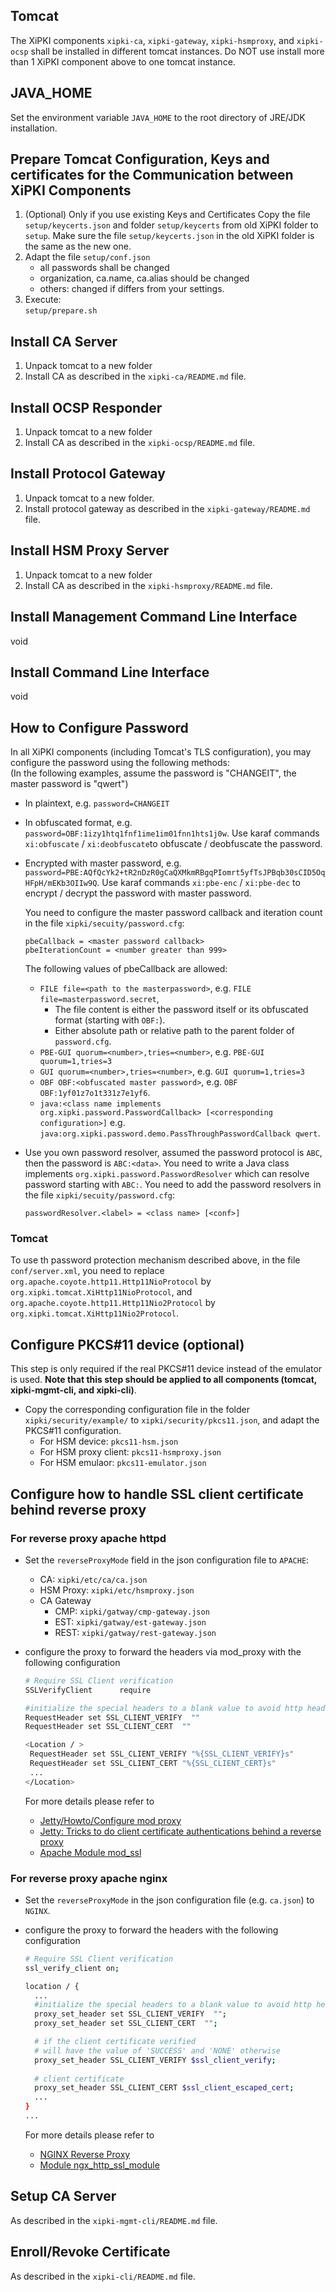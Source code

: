 ## Tomcat
The XiPKI components `xipki-ca`, `xipki-gateway`, `xipki-hsmproxy`, and `xipki-ocsp` shall be 
installed in different tomcat instances. Do NOT use install more than 1 XiPKI component above
to one tomcat instance.

## JAVA_HOME
Set the environment variable `JAVA_HOME` to the root directory of JRE/JDK installation.

## Prepare Tomcat Configuration, Keys and certificates for the Communication between XiPKI Components
1. (Optional) Only if you use existing Keys and Certificates
   Copy the file `setup/keycerts.json` and folder `setup/keycerts` from old XiPKI folder to `setup`.
   Make sure the file `setup/keycerts.json` in the old XiPKI folder is the same as the new one.
2. Adapt the file `setup/conf.json`
   - all passwords shall be changed
   - organization, ca.name, ca.alias should be changed
   - others: changed if differs from your settings.
3. Execute:  
    `setup/prepare.sh`

## Install CA Server

1. Unpack tomcat to a new folder
2. Install CA as described in the `xipki-ca/README.md` file.

## Install OCSP Responder

1. Unpack tomcat to a new folder
2. Install CA as described in the `xipki-ocsp/README.md` file.

## Install Protocol Gateway

1. Unpack tomcat to a new folder.
2. Install protocol gateway as described in the `xipki-gateway/README.md` file.

## Install HSM Proxy Server

1. Unpack tomcat to a new folder
2. Install CA as described in the `xipki-hsmproxy/README.md` file.

## Install Management Command Line Interface
void

## Install Command Line Interface
void

## How to Configure Password
In all XiPKI components (including Tomcat's TLS configuration), you may configure the password
using the following methods:  
(In the following examples, assume the password is "CHANGEIT", the master password is "qwert")

- In plaintext, e.g. `password=CHANGEIT`

- In obfuscated format, e.g. `password=OBF:1izy1htq1fnf1ime1im01fnn1hts1j0w`.
  Use karaf commands `xi:obfuscate` / `xi:deobfuscate`to obfuscate / deobfuscate the password.

- Encrypted with master password, e.g. `password=PBE:AQfQcYk2+tR2nDzR0gCaQXMkmRBgqPIomrt5yfTsJPBqb30sCID5OqHFpH/mEKb3OIIw9Q`.
  Use karaf commands `xi:pbe-enc` / `xi:pbe-dec` to encrypt / decrypt the password with master password.

  You need to configure the master password callback and iteration count in the file `xipki/secuity/password.cfg`:
   ```
   pbeCallback = <master password callback>
   pbeIterationCount = <number greater than 999>
   ```
  The following values of pbeCallback are allowed:
    - `FILE file=<path to the masterpassword>`, e.g. `FILE file=masterpassword.secret`,
        - The file content is either the password itself or its obfuscated format (starting with `OBF:`).
        - Either absolute path or relative path to the parent folder of `password.cfg`.
    - `PBE-GUI quorum=<number>,tries=<number>`, e.g. `PBE-GUI quorum=1,tries=3`
    - `GUI quorum=<number>,tries=<number>`, e.g. `GUI quorum=1,tries=3`
    - `OBF OBF:<obfuscated master password>`, e.g. `OBF OBF:1yf01z7o1t331z7e1yf6`.
    - `java:<class name implements org.xipki.password.PasswordCallback> [<corresponding configuration>]`
      e.g. `java:org.xipki.password.demo.PassThroughPasswordCallback qwert`.

- Use you own password resolver, assumed the password protocol is `ABC`, then the password is
  `ABC:<data>`. You need to write a Java class implements `org.xipki.password.PasswordResolver` which
  can resolve password starting with `ABC:`.
  You need to add the password resolvers in the file `xipki/secuity/password.cfg`:
   ```
  passwordResolver.<label> = <class name> [<conf>]
   ```

### Tomcat
To use th password protection mechanism described above, in the file `conf/server.xml`, you need to replace
`org.apache.coyote.http11.Http11NioProtocol` by `org.xipki.tomcat.XiHttp11NioProtocol`,
and `org.apache.coyote.http11.Http11Nio2Protocol` by `org.xipki.tomcat.XiHttp11Nio2Protocol`.

## Configure PKCS#11 device (optional)

This step is only required if the real PKCS#11 device instead of the emulator
is used. **Note that this step should be applied to all components (tomcat, xipki-mgmt-cli, and xipki-cli)**.

* Copy the corresponding configuration file in the folder `xipki/security/example/` to `xipki/security/pkcs11.json`,
  and adapt the PKCS#11 configuration.
    - For HSM device: `pkcs11-hsm.json`
    - For HSM proxy client: `pkcs11-hsmproxy.json`
    - For HSM emulaor: `pkcs11-emulator.json`

## Configure how to handle SSL client certificate behind reverse proxy

### For reverse proxy apache httpd

* Set the `reverseProxyMode` field in the json configuration file to `APACHE`:
    - CA: `xipki/etc/ca/ca.json`
    - HSM Proxy: `xipki/etc/hsmproxy.json`
    - CA Gateway
        - CMP: `xipki/gatway/cmp-gateway.json`
        - EST: `xipki/gatway/est-gateway.json`
        - REST: `xipki/gatway/rest-gateway.json`

* configure the proxy to forward the headers via mod_proxy with the following
  configuration

   ```sh
   # Require SSL Client verification
   SSLVerifyClient		require

   #initialize the special headers to a blank value to avoid http header forgeries 
   RequestHeader set SSL_CLIENT_VERIFY  "" 
   RequestHeader set SSL_CLIENT_CERT  "" 
   
   <Location / >
    RequestHeader set SSL_CLIENT_VERIFY "%{SSL_CLIENT_VERIFY}s"
    RequestHeader set SSL_CLIENT_CERT "%{SSL_CLIENT_CERT}s"
    ...
   </Location>
   ```

  For more details please refer to
    * [Jetty/Howto/Configure mod proxy](https://wiki.eclipse.org/Jetty/Howto/Configure_mod_proxy)
    * [Jetty: Tricks to do client certificate authentications behind a reverse proxy](http://www.zeitoun.net/articles/client-certificate-x509-authentication-behind-reverse-proxy/start)
    * [Apache Module mod_ssl](http://httpd.apache.org/docs/2.2/mod/mod_ssl.html#envvars)

### For reverse proxy apache nginx

* Set the `reverseProxyMode` in the json configuration file (e.g. `ca.json`) to `NGINX`.

* configure the proxy to forward the headers with the following
  configuration

   ```sh
   # Require SSL Client verification
   ssl_verify_client on;

   location / {
     ...
     #initialize the special headers to a blank value to avoid http header forgeries 
     proxy_set_header set SSL_CLIENT_VERIFY  "";
     proxy_set_header set SSL_CLIENT_CERT  "";

     # if the client certificate verified 
     # will have the value of 'SUCCESS' and 'NONE' otherwise
     proxy_set_header SSL_CLIENT_VERIFY $ssl_client_verify;
    
     # client certificate
     proxy_set_header SSL_CLIENT_CERT $ssl_client_escaped_cert;
     ...
   }
   ...
  ```

  For more details please refer to
    * [NGINX Reverse Proxy](https://docs.nginx.com/nginx/admin-guide/web-server/reverse-proxy/)
    * [Module ngx_http_ssl_module](http://nginx.org/en/docs/http/ngx_http_ssl_module.html)

## Setup CA Server

As described in the `xipki-mgmt-cli/README.md` file.

## Enroll/Revoke Certificate

As described in the `xipki-cli/README.md` file.
